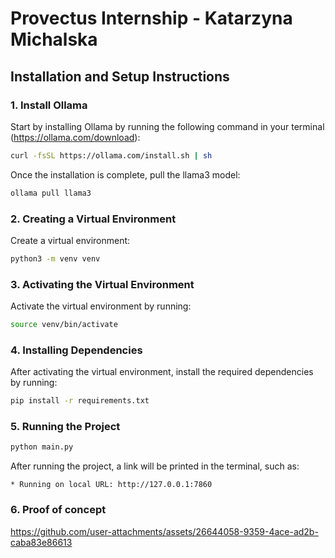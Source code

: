# Provectus Internship - Katarzyna Michalska

## Installation and Setup Instructions

### 1. Install Ollama

Start by installing Ollama by running the following command in your terminal (https://ollama.com/download):

```bash
curl -fsSL https://ollama.com/install.sh | sh
```

Once the installation is complete, pull the llama3 model:

```bash
ollama pull llama3
```
### 2. Creating a Virtual Environment

Create a virtual environment:

```bash
python3 -m venv venv
```

### 3. Activating the Virtual Environment
Activate the virtual environment by running:


```bash
source venv/bin/activate
```

### 4. Installing Dependencies
After activating the virtual environment, install the required dependencies by running:

```bash
pip install -r requirements.txt
```

### 5. Running the Project
```bash
python main.py
```

After running the project, a link will be printed in the terminal, such as:

```
* Running on local URL: http://127.0.0.1:7860
```

### 6. Proof of concept

https://github.com/user-attachments/assets/26644058-9359-4ace-ad2b-caba83e86613
